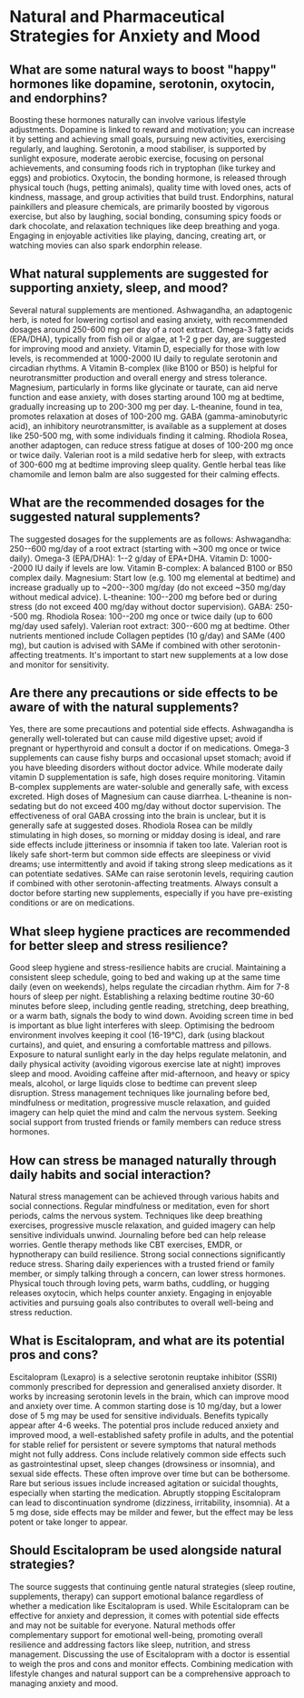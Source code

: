# Natural and Pharmaceutical Strategies for Anxiety and Mood

## What are some natural ways to boost \"happy\" hormones like dopamine, serotonin, oxytocin, and endorphins?

Boosting these hormones naturally can involve various lifestyle
adjustments. Dopamine is linked to reward and motivation; you can
increase it by setting and achieving small goals, pursuing new
activities, exercising regularly, and laughing. Serotonin, a mood
stabiliser, is supported by sunlight exposure, moderate aerobic
exercise, focusing on personal achievements, and consuming foods rich in
tryptophan (like turkey and eggs) and probiotics. Oxytocin, the bonding
hormone, is released through physical touch (hugs, petting animals),
quality time with loved ones, acts of kindness, massage, and group
activities that build trust. Endorphins, natural painkillers and
pleasure chemicals, are primarily boosted by vigorous exercise, but also
by laughing, social bonding, consuming spicy foods or dark chocolate,
and relaxation techniques like deep breathing and yoga. Engaging in
enjoyable activities like playing, dancing, creating art, or watching
movies can also spark endorphin release.

## What natural supplements are suggested for supporting anxiety, sleep, and mood?

Several natural supplements are mentioned. Ashwagandha, an adaptogenic
herb, is noted for lowering cortisol and easing anxiety, with
recommended dosages around 250-600 mg per day of a root extract. Omega-3
fatty acids (EPA/DHA), typically from fish oil or algae, at 1-2 g per
day, are suggested for improving mood and anxiety. Vitamin D, especially
for those with low levels, is recommended at 1000-2000 IU daily to
regulate serotonin and circadian rhythms. A Vitamin B-complex (like B100
or B50) is helpful for neurotransmitter production and overall energy
and stress tolerance. Magnesium, particularly in forms like glycinate or
taurate, can aid nerve function and ease anxiety, with doses starting
around 100 mg at bedtime, gradually increasing up to 200-300 mg per day.
L-theanine, found in tea, promotes relaxation at doses of 100-200 mg.
GABA (gamma-aminobutyric acid), an inhibitory neurotransmitter, is
available as a supplement at doses like 250-500 mg, with some
individuals finding it calming. Rhodiola Rosea, another adaptogen, can
reduce stress fatigue at doses of 100-200 mg once or twice daily.
Valerian root is a mild sedative herb for sleep, with extracts of
300-600 mg at bedtime improving sleep quality. Gentle herbal teas like
chamomile and lemon balm are also suggested for their calming effects.

## What are the recommended dosages for the suggested natural supplements?

The suggested dosages for the supplements are as follows: Ashwagandha:
250--600 mg/day of a root extract (starting with \~300 mg once or twice
daily). Omega-3 (EPA/DHA): 1--2 g/day of EPA+DHA. Vitamin D: 1000--2000
IU daily if levels are low. Vitamin B-complex: A balanced B100 or B50
complex daily. Magnesium: Start low (e.g. 100 mg elemental at bedtime)
and increase gradually up to \~200--300 mg/day (do not exceed \~350
mg/day without medical advice). L-theanine: 100--200 mg before bed or
during stress (do not exceed 400 mg/day without doctor supervision).
GABA: 250--500 mg. Rhodiola Rosea: 100--200 mg once or twice daily (up
to 600 mg/day used safely). Valerian root extract: 300--600 mg at
bedtime. Other nutrients mentioned include Collagen peptides (10 g/day)
and SAMe (400 mg), but caution is advised with SAMe if combined with
other serotonin-affecting treatments. It\'s important to start new
supplements at a low dose and monitor for sensitivity.

## Are there any precautions or side effects to be aware of with the natural supplements?

Yes, there are some precautions and potential side effects. Ashwagandha
is generally well-tolerated but can cause mild digestive upset; avoid if
pregnant or hyperthyroid and consult a doctor if on medications. Omega-3
supplements can cause fishy burps and occasional upset stomach; avoid if
you have bleeding disorders without doctor advice. While moderate daily
vitamin D supplementation is safe, high doses require monitoring.
Vitamin B-complex supplements are water-soluble and generally safe, with
excess excreted. High doses of Magnesium can cause diarrhea. L-theanine
is non-sedating but do not exceed 400 mg/day without doctor supervision.
The effectiveness of oral GABA crossing into the brain is unclear, but
it is generally safe at suggested doses. Rhodiola Rosea can be mildly
stimulating in high doses, so morning or midday dosing is ideal, and
rare side effects include jitteriness or insomnia if taken too late.
Valerian root is likely safe short-term but common side effects are
sleepiness or vivid dreams; use intermittently and avoid if taking
strong sleep medications as it can potentiate sedatives. SAMe can raise
serotonin levels, requiring caution if combined with other
serotonin-affecting treatments. Always consult a doctor before starting
new supplements, especially if you have pre-existing conditions or are
on medications.

## What sleep hygiene practices are recommended for better sleep and stress resilience?

Good sleep hygiene and stress-resilience habits are crucial. Maintaining
a consistent sleep schedule, going to bed and waking up at the same time
daily (even on weekends), helps regulate the circadian rhythm. Aim for
7-8 hours of sleep per night. Establishing a relaxing bedtime routine
30-60 minutes before sleep, including gentle reading, stretching, deep
breathing, or a warm bath, signals the body to wind down. Avoiding
screen time in bed is important as blue light interferes with sleep.
Optimising the bedroom environment involves keeping it cool (16-19°C),
dark (using blackout curtains), and quiet, and ensuring a comfortable
mattress and pillows. Exposure to natural sunlight early in the day
helps regulate melatonin, and daily physical activity (avoiding vigorous
exercise late at night) improves sleep and mood. Avoiding caffeine after
mid-afternoon, and heavy or spicy meals, alcohol, or large liquids close
to bedtime can prevent sleep disruption. Stress management techniques
like journaling before bed, mindfulness or meditation, progressive
muscle relaxation, and guided imagery can help quiet the mind and calm
the nervous system. Seeking social support from trusted friends or
family members can reduce stress hormones.

## How can stress be managed naturally through daily habits and social interaction?

Natural stress management can be achieved through various habits and
social connections. Regular mindfulness or meditation, even for short
periods, calms the nervous system. Techniques like deep breathing
exercises, progressive muscle relaxation, and guided imagery can help
sensitive individuals unwind. Journaling before bed can help release
worries. Gentle therapy methods like CBT exercises, EMDR, or
hypnotherapy can build resilience. Strong social connections
significantly reduce stress. Sharing daily experiences with a trusted
friend or family member, or simply talking through a concern, can lower
stress hormones. Physical touch through loving pets, warm baths,
cuddling, or hugging releases oxytocin, which helps counter anxiety.
Engaging in enjoyable activities and pursuing goals also contributes to
overall well-being and stress reduction.

## What is Escitalopram, and what are its potential pros and cons?

Escitalopram (Lexapro) is a selective serotonin reuptake inhibitor
(SSRI) commonly prescribed for depression and generalised anxiety
disorder. It works by increasing serotonin levels in the brain, which
can improve mood and anxiety over time. A common starting dose is 10
mg/day, but a lower dose of 5 mg may be used for sensitive individuals.
Benefits typically appear after 4-6 weeks. The potential pros include
reduced anxiety and improved mood, a well-established safety profile in
adults, and the potential for stable relief for persistent or severe
symptoms that natural methods might not fully address. Cons include
relatively common side effects such as gastrointestinal upset, sleep
changes (drowsiness or insomnia), and sexual side effects. These often
improve over time but can be bothersome. Rare but serious issues include
increased agitation or suicidal thoughts, especially when starting the
medication. Abruptly stopping Escitalopram can lead to discontinuation
syndrome (dizziness, irritability, insomnia). At a 5 mg dose, side
effects may be milder and fewer, but the effect may be less potent or
take longer to appear.

## Should Escitalopram be used alongside natural strategies?

The source suggests that continuing gentle natural strategies (sleep
routine, supplements, therapy) can support emotional balance regardless
of whether a medication like Escitalopram is used. While Escitalopram
can be effective for anxiety and depression, it comes with potential
side effects and may not be suitable for everyone. Natural methods offer
complementary support for emotional well-being, promoting overall
resilience and addressing factors like sleep, nutrition, and stress
management. Discussing the use of Escitalopram with a doctor is
essential to weigh the pros and cons and monitor effects. Combining
medication with lifestyle changes and natural support can be a
comprehensive approach to managing anxiety and mood.
